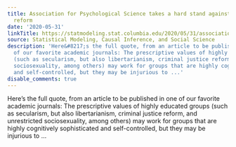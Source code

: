 ```yaml
---
title: Association for Psychological Science takes a hard stand against criminal justice
  reform
date: '2020-05-31'
linkTitle: https://statmodeling.stat.columbia.edu/2020/05/31/association-for-psychological-science-lays-down-the-law-criminal-justice-reform-and-unrestricted-sociosexuality-for-us-but-not-for-you/
source: Statistical Modeling, Causal Inference, and Social Science
description: 'Here&#8217;s the full quote, from an article to be published in one
  of our favorite academic journals: The prescriptive values of highly educated groups
  (such as secularism, but also libertarianism, criminal justice reform, and unrestricted
  sociosexuality, among others) may work for groups that are highly cognitively sophisticated
  and self-controlled, but they may be injurious to ...'
disable_comments: true
---
```

Here&#8217;s the full quote, from an article to be published in one of our favorite academic journals: The prescriptive values of highly educated groups (such as secularism, but also libertarianism, criminal justice reform, and unrestricted sociosexuality, among others) may work for groups that are highly cognitively sophisticated and self-controlled, but they may be injurious to ...